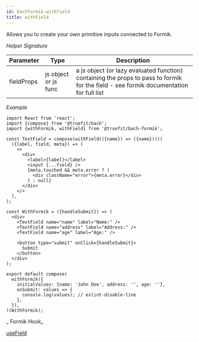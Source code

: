 ```yaml
---
id: bachformik-withfield
title: withField
---
```


Allows you to create your own primitive inputs connected to Formik.

_Helper Signature_

| Parameter  | Type                 | Description                                                                                                                            |
| ---------- | -------------------- | -------------------------------------------------------------------------------------------------------------------------------------- |
| fieldProps | js object or js func | a js object (or lazy evaluated function) containing the props to pass to formik for the field - see formik documentation for full list |

_Example_

```
import React from 'react';
import {compose} from '@truefit/bach';
import {withFormik, withField} from '@truefit/bach-formik';

const TextField = compose(withField(({name}) => ({name})))(
  ({label, field, meta}) => (
    <>
      <div>
        <label>{label}</label>
        <input {...field} />
        {meta.touched && meta.error ? (
          <div className="error">{meta.error}</div>
        ) : null}
      </div>
    </>
  ),
);

const WithFormik = ({handleSubmit}) => (
  <div>
    <TextField name="name" label="Name:" />
    <TextField name="address" label="Address:" />
    <TextField name="age" label="Age:" />

    <button type="submit" onClick={handleSubmit}>
      Submit
    </button>
  </div>
);

export default compose(
  withFormik({
    initialValues: {name: 'John Doe', address: '', age: ''},
    onSubmit: values => {
      console.log(values); // eslint-disable-line
    },
  }),
)(WithFormik);
```

_ Formik Hook_

[useField](https://jaredpalmer.com/formik/docs/api/useField)